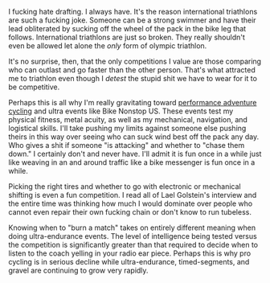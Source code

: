 I fucking hate drafting. I always have. It's the reason international triathlons are such a fucking joke. Someone can be a strong swimmer and have their lead obliterated by sucking off the wheel of the pack in the bike leg that follows. International triathlons are just so broken. They really shouldn't even be allowed let alone the *only* form of olympic triathlon.

It's no surprise, then, that the only competitions I value are those comparing who can outlast and go faster than the other person. That's what attracted me to triathlon even though I *detest* the stupid shit we have to wear for it to be competitive. 

Perhaps this is all why I'm really gravitating toward [performance adventure cycling](Performance%20adventure%20cycling%20FTW.md) and ultra events like Bike Nonstop US. These events test my physical fitness, metal acuity, as well as my mechanical, navigation, and logistical skills. I'll take pushing my limits against someone else pushing theirs in this way over seeing who can suck wind best off the pack any day. Who gives a shit if someone "is attacking" and whether to "chase them down." I certainly don't and never have. I'll admit it is fun once in a while just like weaving in an and around traffic like a bike messenger is fun once in a while.

Picking the right tires and whether to go with electronic or mechanical shifting is even a fun competition. I read all of Lael Golstein's interview and the entire time was thinking how much I would dominate over people who cannot even repair their own fucking chain or don't know to run tubeless.

Knowing when to "burn a match" takes on entirely different meaning when doing ultra-endurance events. The level of intelligence being tested versus the competition is significantly greater than that required to decide when to listen to the coach yelling in your radio ear piece. Perhaps this is why pro cycling is in serious decline while ultra-endurance, timed-segments, and gravel are continuing to grow very rapidly.